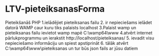 # LTV-pieteiksanasForma
Pieteikšanāš PHP
1.ielādējiet pieteiksanas failu
2. ir nepieciešams ielādet datorā WAMP caur kuru tiks palaists localhost
3.Palaist wamp un  pieteiksanas  failu ievietot wamp mapē C:\wamp64\www
4.atvērt internet pārlukprogrammu un ierakstit http://localhost/pieteiksanas/
5. ievadit visu nepieciešamo informāciju un spiest apstiprināt
6. tālāk atvērt C:\wamp64\www\pieteiksanas un tur būs json fails ar jūsu datiem
